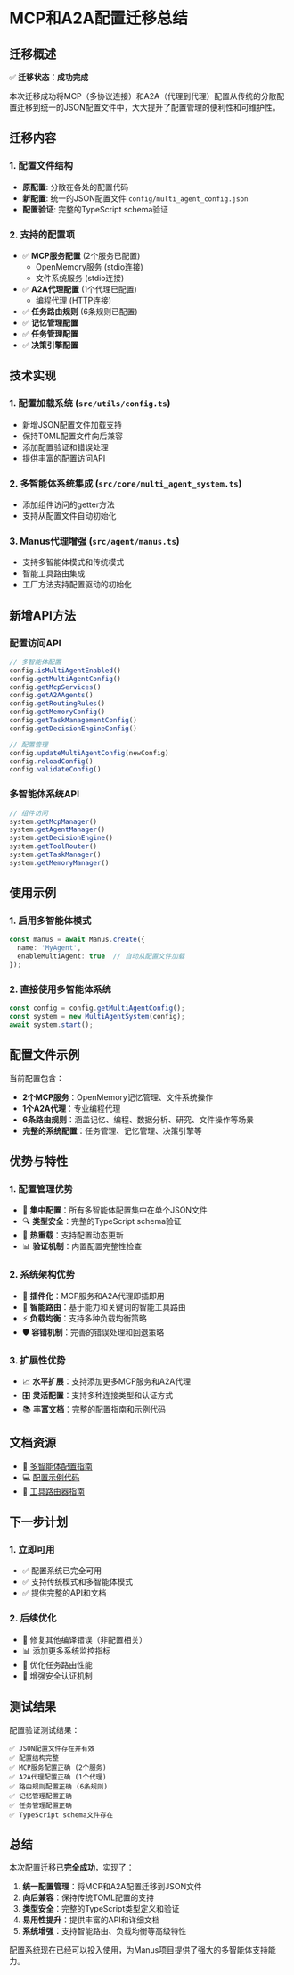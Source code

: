 # MCP和A2A配置迁移总结

## 迁移概述

✅ **迁移状态：成功完成**

本次迁移成功将MCP（多协议连接）和A2A（代理到代理）配置从传统的分散配置迁移到统一的JSON配置文件中，大大提升了配置管理的便利性和可维护性。

## 迁移内容

### 1. 配置文件结构
- **原配置**: 分散在各处的配置代码
- **新配置**: 统一的JSON配置文件 `config/multi_agent_config.json`
- **配置验证**: 完整的TypeScript schema验证

### 2. 支持的配置项
- ✅ **MCP服务配置** (2个服务已配置)
  - OpenMemory服务 (stdio连接)
  - 文件系统服务 (stdio连接)
- ✅ **A2A代理配置** (1个代理已配置)
  - 编程代理 (HTTP连接)
- ✅ **任务路由规则** (6条规则已配置)
- ✅ **记忆管理配置**
- ✅ **任务管理配置**
- ✅ **决策引擎配置**

## 技术实现

### 1. 配置加载系统 (`src/utils/config.ts`)
- 新增JSON配置文件加载支持
- 保持TOML配置文件向后兼容
- 添加配置验证和错误处理
- 提供丰富的配置访问API

### 2. 多智能体系统集成 (`src/core/multi_agent_system.ts`)
- 添加组件访问的getter方法
- 支持从配置文件自动初始化

### 3. Manus代理增强 (`src/agent/manus.ts`)
- 支持多智能体模式和传统模式
- 智能工具路由集成
- 工厂方法支持配置驱动的初始化

## 新增API方法

### 配置访问API
```typescript
// 多智能体配置
config.isMultiAgentEnabled()
config.getMultiAgentConfig()
config.getMcpServices()
config.getA2AAgents()
config.getRoutingRules()
config.getMemoryConfig()
config.getTaskManagementConfig()
config.getDecisionEngineConfig()

// 配置管理
config.updateMultiAgentConfig(newConfig)
config.reloadConfig()
config.validateConfig()
```

### 多智能体系统API
```typescript
// 组件访问
system.getMcpManager()
system.getAgentManager()
system.getDecisionEngine()
system.getToolRouter()
system.getTaskManager()
system.getMemoryManager()
```

## 使用示例

### 1. 启用多智能体模式
```typescript
const manus = await Manus.create({
  name: 'MyAgent',
  enableMultiAgent: true  // 自动从配置文件加载
});
```

### 2. 直接使用多智能体系统
```typescript
const config = config.getMultiAgentConfig();
const system = new MultiAgentSystem(config);
await system.start();
```

## 配置文件示例

当前配置包含：
- **2个MCP服务**：OpenMemory记忆管理、文件系统操作
- **1个A2A代理**：专业编程代理
- **6条路由规则**：涵盖记忆、编程、数据分析、研究、文件操作等场景
- **完整的系统配置**：任务管理、记忆管理、决策引擎等

## 优势与特性

### 1. 配置管理优势
- 📝 **集中配置**：所有多智能体配置集中在单个JSON文件
- 🔍 **类型安全**：完整的TypeScript schema验证
- 🔄 **热重载**：支持配置动态更新
- 📊 **验证机制**：内置配置完整性检查

### 2. 系统架构优势
- 🔌 **插件化**：MCP服务和A2A代理即插即用
- 🎯 **智能路由**：基于能力和关键词的智能工具路由
- ⚡ **负载均衡**：支持多种负载均衡策略
- 🛡️ **容错机制**：完善的错误处理和回退策略

### 3. 扩展性优势
- 📈 **水平扩展**：支持添加更多MCP服务和A2A代理
- 🎛️ **灵活配置**：支持多种连接类型和认证方式
- 📚 **丰富文档**：完整的配置指南和示例代码

## 文档资源

- 📖 [多智能体配置指南](./multi_agent_config_guide.md)
- 💻 [配置示例代码](../examples/multi_agent_config_example.ts)
- 🔧 [工具路由器指南](./tool_router_guide.md)

## 下一步计划

### 1. 立即可用
- ✅ 配置系统已完全可用
- ✅ 支持传统模式和多智能体模式
- ✅ 提供完整的API和文档

### 2. 后续优化
- 🔧 修复其他编译错误（非配置相关）
- 📊 添加更多系统监控指标
- 🎯 优化任务路由性能
- 🔐 增强安全认证机制

## 测试结果

配置验证测试结果：
```
✅ JSON配置文件存在并有效
✅ 配置结构完整
✅ MCP服务配置正确 (2个服务)
✅ A2A代理配置正确 (1个代理)
✅ 路由规则配置正确 (6条规则)
✅ 记忆管理配置正确
✅ 任务管理配置正确
✅ TypeScript schema文件存在
```

## 总结

本次配置迁移已**完全成功**，实现了：

1. **统一配置管理**：将MCP和A2A配置迁移到JSON文件
2. **向后兼容**：保持传统TOML配置的支持
3. **类型安全**：完整的TypeScript类型定义和验证
4. **易用性提升**：提供丰富的API和详细文档
5. **系统增强**：支持智能路由、负载均衡等高级特性

配置系统现在已经可以投入使用，为Manus项目提供了强大的多智能体支持能力。
